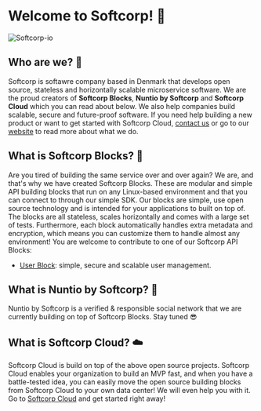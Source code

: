 # Welcome to  Softcorp! 👋

![Softcorp-io](https://raw.githubusercontent.com/softcorp-io/website/main/softcorp/cover_white/cover_white.png)

## Who are we? 🤔
Softcorp is softawre company based in Denmark that develops open source, stateless and horizontally scalable microservice software. We are the proud creators of **Softcorp Blocks**, **Nuntio by Softcorp** and **Softcorp Cloud** which you can read about below. 
We also help companies build scalable, secure and future-proof software. If you need help building a new product or want to get started with Softcorp Cloud, [contact us](https://softcorp.io/contact) or go to our [website](https://softcorp.io) to read more about what we do.

## What is Softcorp Blocks? 🧱
Are you tired of building the same service over and over again?
We are, and that's why we have created Softcorp Blocks. These are modular and simple API building blocks that run on
any Linux-based environment and that you can connect to through our simple SDK.
Our blocks are simple, use open source technology and is intended for your applications to built on top of. The blocks are all stateless, scales horizontally and comes with a large set of tests.
Furthermore, each block automatically handles extra metadata and encryption, which means you can customize them to handle almost any environment!
You are welcome to contribute to one of our Softcorp API Blocks:
 - [User Block](https://github.com/softcorp-io/block-user-service): simple, secure and scalable user management.

## What is Nuntio by Softcorp? 🤙
Nuntio by Softcorp is a verified & responsible social network that we are currently building on top of Softcorp Blocks. Stay tuned 😎

## What is Softcorp Cloud? ☁️
Softcorp Cloud is build on top of the above open source projects. Softcorp Cloud enables your organization to build an MVP fast, and when you have a battle-tested idea, you can easily move the open source building blocks from Softcorp Cloud to your own data center! We will even help you with it.
Go to [Softcorp Cloud](https://cloud.softcorp.io) and get started right away! 

